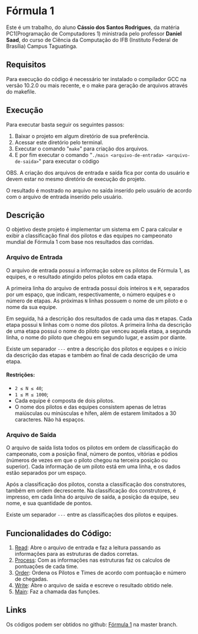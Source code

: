 # Fórmula 1
Este é um trabalho, do aluno **Cássio dos Santos Rodrigues**, da matéria PC1(Programação de Computadores 1) ministrada pelo professor **Daniel Saad**, do curso de Ciência da Computação do IFB (Instituto Federal de Brasília) Campus Taguatinga.

## Requisitos
Para execução do código é necessário ter instalado o compilador GCC na versão 10.2.0 ou mais recente, e o make para geração de arquivos através do makefile.

## Execução
Para executar basta seguir os seguintes passos:
1. Baixar o projeto em algum diretório de sua preferência.
2. Acessar este diretório pelo terminal.
3. Executar o comando "`make`" para criação dos arquivos.
4. E por fim executar o comando "`./main <arquivo-de-entrada> <arquivo-de-saida>`" para executar o código

OBS. A criação dos arquivos de entrada e saída fica por conta do usuário e devem estar no mesmo diretório de execução do projeto.

O resultado é mostrado no arquivo no saída inserído pelo usuário de acordo com o arquivo de entrada inserído pelo usuário.

## Descrição
O objetivo deste projeto é implementar um sistema em C para calcular e exibir a classificação final dos pilotos e das equipes no campeonato mundial de Fórmula 1 com base nos resultados das corridas.

### Arquivo de Entrada
O arquivo de entrada possui a informação sobre os pilotos de Fórmula 1, as equipes, e o resultado atingido pelos pilotos em cada etapa.

A primeira linha do arquivo de entrada possui dois inteiros `N` e `M`, separados por um espaço, que indicam, respectivamente, o número equipes e o número de etapas. As próximas `N` linhas possuem o nome de um piloto e o nome da sua equipe.

Em seguida, há a descrição dos resultados de cada uma das `M` etapas. Cada etapa possui `N` linhas com o nome dos pilotos. A primeira linha da descrição de uma etapa possui o nome do piloto que venceu aquela etapa, a segunda linha, o nome do piloto que chegou em segundo lugar, e assim por diante.

Existe um separador `---` entre a descrição dos pilotos e equipes e o início da descrição das etapas e também ao final de cada descrição de uma etapa.

#### Restrições:
- `2 ≤ N ≤ 40`;
- `1 ≤ M ≤ 1000`;
- Cada equipe é composta de dois pilotos.
- O nome dos pilotos e das equipes consistem apenas de letras maiúsculas ou minúsculas e hífen, além de estarem limitados a 30 caracteres. Não há espaços.

### Arquivo de Saída

O arquivo de saída lista todos os pilotos em ordem de classificação do campeonato, com a posição final, número de pontos, vitórias e pódios (números de vezes em que o piloto chegou na terceira posição ou superior). Cada informação de um piloto está em uma linha, e os dados estão separados por um espaço.

Após a classificação dos pilotos, consta a classificação dos construtores, também em ordem decrescente. Na classificação dos construtores, é impresso, em cada linha do arquivo de saída, a posição da equipe, seu nome, e sua quantidade de pontos.

Existe um separador `---` entre as classificações dos pilotos e equipes.

## Funcionalidades do Código:
1. [Read](./read.c): Abre o arquivo de entrada e faz a leitura passando as informações para as estruturas de dados corretas.
2. [Process](./process.c): Com as informações nas estruturas faz os calculos de pontuações de cada time.
3. [Order](./order.c): Ordena os Pilotos e Times de acordo com pontuação e número de chegadas.
4. [Write](./write.c): Abre o arquivo de saída e escreve o resultado obtido nele.
5. [Main](./main.c): Faz a chamada das funções.

## Links

Os códigos podem ser obtidos no github: [Fórmula 1](https://github.com/qualquercois1/Formula_1/tree/master) na master branch.